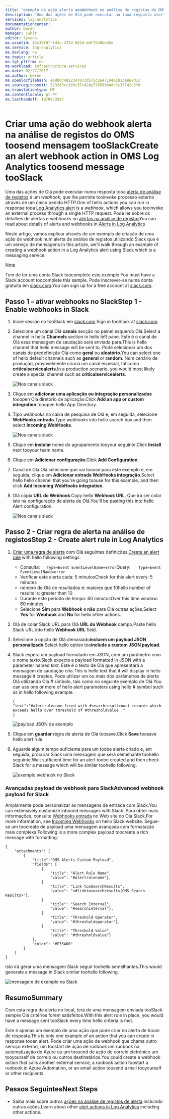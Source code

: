 ```yaml
---
title: "exemplo de ação alerta aaaWebhook na análise de registos do OMS | Microsoft Docs"
description: "Uma das ações de Olá pode executar no tooa resposta alerta de análise de registos é uma * webhook *, que lhe permite tooinvoke processo externo através de um único pedido HTTP. Este artigo explica-se um exemplo de criação de uma ação de webhook num alerta de análise de registos utilizando Slack."
services: log-analytics
documentationcenter: 
author: bwren
manager: jwhit
editor: tysonn
ms.assetid: 13c39f0f-fd3c-472d-8324-ddf7538be45e
ms.service: log-analytics
ms.devlang: na
ms.topic: article
ms.tgt_pltfrm: na
ms.workload: infrastructure-services
ms.date: 02/27/2017
ms.author: bwren
ms.openlocfilehash: e60bdc4922347073d572c2e4719461b13e8e7d1c
ms.sourcegitcommit: 523283cc1b3c37c428e77850964dc1c33742c5f0
ms.translationtype: MT
ms.contentlocale: pt-PT
ms.lasthandoff: 10/06/2017
---
```

# <a name="create-an-alert-webhook-action-in-oms-log-analytics-toosend-message-tooslack"></a><span data-ttu-id="305c1-104">Criar uma ação do webhook alerta na análise de registos do OMS toosend mensagem tooSlack</span><span class="sxs-lookup"><span data-stu-id="305c1-104">Create an alert webhook action in OMS Log Analytics toosend message tooSlack</span></span>
<span data-ttu-id="305c1-105">Uma das ações de Olá pode executar numa resposta tooa [alerta de análise de registos](log-analytics-alerts.md) é um *webhook*, que lhe permite tooinvoke processo externo através de um único pedido HTTP.</span><span class="sxs-lookup"><span data-stu-id="305c1-105">One of hello actions you can run in response tooa [Log Analytics alert](log-analytics-alerts.md) is a *webhook*, which allows you tooinvoke an external process through a single HTTP request.</span></span>  <span data-ttu-id="305c1-106">Pode ler sobre os detalhes de alertas e webhooks no [alertas na análise de registos](log-analytics-alerts.md)</span><span class="sxs-lookup"><span data-stu-id="305c1-106">You can read about details of alerts and webhooks in [Alerts in Log Analytics](log-analytics-alerts.md)</span></span>

<span data-ttu-id="305c1-107">Neste artigo, vamos explicar através de um exemplo de criação de uma ação de webhook num alerta de análise de registos utilizando Slack que é um serviço de mensagens.</span><span class="sxs-lookup"><span data-stu-id="305c1-107">In this article, we’ll walk through an example of creating a webhook action in a Log Analytics alert using Slack which is a messaging service.</span></span>

> [!NOTE]
> <span data-ttu-id="305c1-108">Tem de ter uma conta Slack toocomplete este exemplo.</span><span class="sxs-lookup"><span data-stu-id="305c1-108">You must have a Slack account toocomplete this sample.</span></span>  <span data-ttu-id="305c1-109">Pode inscrever-se numa conta gratuita em [slack.com](http://slack.com).</span><span class="sxs-lookup"><span data-stu-id="305c1-109">You can sign up for a free account at [slack.com](http://slack.com).</span></span>
> 
> 

## <a name="step-1---enable-webhooks-in-slack"></a><span data-ttu-id="305c1-110">Passo 1 – ativar webhooks no Slack</span><span class="sxs-lookup"><span data-stu-id="305c1-110">Step 1 - Enable webhooks in Slack</span></span>
1. <span data-ttu-id="305c1-111">Inicie sessão no tooSlack em [slack.com](http://slack.com).</span><span class="sxs-lookup"><span data-stu-id="305c1-111">Sign in tooSlack at [slack.com](http://slack.com).</span></span>
2. <span data-ttu-id="305c1-112">Selecione um canal Olá **canais** secção no painel esquerdo Olá.</span><span class="sxs-lookup"><span data-stu-id="305c1-112">Select a channel in hello **Channels** section in hello left pane.</span></span>  <span data-ttu-id="305c1-113">Este é o canal de Olá essa mensagem de saudação será enviada para.</span><span class="sxs-lookup"><span data-stu-id="305c1-113">This is hello channel that hello message will be sent to.</span></span>  <span data-ttu-id="305c1-114">Pode selecionar um dos canais de predefinição Olá como **geral** ou **aleatório**.</span><span class="sxs-lookup"><span data-stu-id="305c1-114">You can select one of hello default channels such as **general** or **random**.</span></span>  <span data-ttu-id="305c1-115">Num cenário de produção, provavelmente criaria um canal especial, tal como **criticalservicealerts**.</span><span class="sxs-lookup"><span data-stu-id="305c1-115">In a production scenario, you would most likely create a special channel such as **criticalservicealerts**.</span></span> <br>
   
   ![Nos canais slack](media/log-analytics-alerts-webhooks/oms-webhooks01.png)
3. <span data-ttu-id="305c1-117">Clique em **adicionar uma aplicação ou integração personalizados** tooopen Olá diretório de aplicação.</span><span class="sxs-lookup"><span data-stu-id="305c1-117">Click **Add an app or custom integration** tooopen hello App Directory.</span></span>
4. <span data-ttu-id="305c1-118">Tipo *webhooks* na caixa de pesquisa de Olá e, em seguida, selecione **WebHooks entrada**.</span><span class="sxs-lookup"><span data-stu-id="305c1-118">Type *webhooks* into hello search box and then select **Incoming WebHooks**.</span></span> <br>
   
   ![Nos canais slack](media/log-analytics-alerts-webhooks/oms-webhooks02.png)
5. <span data-ttu-id="305c1-120">Clique em **instalar** nome do agrupamento tooyour seguinte.</span><span class="sxs-lookup"><span data-stu-id="305c1-120">Click **Install** next tooyour team name.</span></span>
6. <span data-ttu-id="305c1-121">Clique em **Adicionar configuração**.</span><span class="sxs-lookup"><span data-stu-id="305c1-121">Click **Add Configuration**.</span></span>
7. <span data-ttu-id="305c1-122">Canal de Olá Olá selecione que vai toouse para este exemplo e, em seguida, clique em **Adicionar entrada WebHooks integração**.</span><span class="sxs-lookup"><span data-stu-id="305c1-122">Select hello hello channel that you're going toouse for this example, and then click **Add Incoming WebHooks integration**.</span></span>  
8. <span data-ttu-id="305c1-123">Olá cópia **URL do Webhook**.</span><span class="sxs-lookup"><span data-stu-id="305c1-123">Copy hello **Webhook URL**.</span></span>  <span data-ttu-id="305c1-124">Que irá ser colar isto na configuração de alerta de Olá.</span><span class="sxs-lookup"><span data-stu-id="305c1-124">You'll be pasting this into hello Alert configuration.</span></span> <br>
   
    ![Nos canais slack](media/log-analytics-alerts-webhooks/oms-webhooks05.png)

## <a name="step-2---create-alert-rule-in-log-analytics"></a><span data-ttu-id="305c1-126">Passo 2 - Criar regra de alerta na análise de registos</span><span class="sxs-lookup"><span data-stu-id="305c1-126">Step 2 - Create alert rule in Log Analytics</span></span>
1. <span data-ttu-id="305c1-127">[Criar uma regra de alerta](log-analytics-alerts.md) com Olá seguintes definições.</span><span class="sxs-lookup"><span data-stu-id="305c1-127">[Create an alert rule](log-analytics-alerts.md) with hello following settings.</span></span>
   * <span data-ttu-id="305c1-128">Consulta:```    Type=Event EventLevelName=error ```</span><span class="sxs-lookup"><span data-stu-id="305c1-128">Query: ```    Type=Event EventLevelName=error ```</span></span>
   * <span data-ttu-id="305c1-129">Verificar este alerta cada: 5 minutos</span><span class="sxs-lookup"><span data-stu-id="305c1-129">Check for this alert every: 5 minutes</span></span>
   * <span data-ttu-id="305c1-130">número de Olá de resultados é: maiores que 10</span><span class="sxs-lookup"><span data-stu-id="305c1-130">hello number of results is: greater than 10</span></span>
   * <span data-ttu-id="305c1-131">Durante este período de tempo: 60 minutos</span><span class="sxs-lookup"><span data-stu-id="305c1-131">Over this time window: 60 minutes</span></span>
   * <span data-ttu-id="305c1-132">Selecione **Sim** para **Webhook** e **não** para Olá outras ações.</span><span class="sxs-lookup"><span data-stu-id="305c1-132">Select **Yes** for **Webhook** and **No** for hello other actions.</span></span>
2. <span data-ttu-id="305c1-133">Olá de colar Slack URL para Olá **URL do Webhook** campo.</span><span class="sxs-lookup"><span data-stu-id="305c1-133">Paste hello Slack URL into hello **Webhook URL** field.</span></span>
3. <span data-ttu-id="305c1-134">Selecione a opção de Olá demasiado**incluem um payload JSON personalizado**.</span><span class="sxs-lookup"><span data-stu-id="305c1-134">Select hello option too**include a custom JSON payload**.</span></span>
4. <span data-ttu-id="305c1-135">Slack espera um payload formatado em JSON, com um parâmetro com o nome *texto*.</span><span class="sxs-lookup"><span data-stu-id="305c1-135">Slack expects a payload formatted in JSON with a parameter named *text*.</span></span>  <span data-ttu-id="305c1-136">Este é o texto de Olá que apresentará a mensagem de saudação cria.</span><span class="sxs-lookup"><span data-stu-id="305c1-136">This is hello text that it will display in hello message it creates.</span></span>  <span data-ttu-id="305c1-137">Pode utilizar um ou mais dos parâmetros de alerta Olá utilizando Olá  *#*  símbolo, tais como no seguinte exemplo de Olá.</span><span class="sxs-lookup"><span data-stu-id="305c1-137">You can use one or more of hello alert parameters using hello *#* symbol such as in hello following example.</span></span>
   
    ```
    {
    "text":"#alertrulename fired with #searchresultcount records which exceeds hello over threshold of #thresholdvalue ."
    }
    ```
   
    ![payload JSON de exemplo](media/log-analytics-alerts-webhooks/oms-webhooks07.png)
5. <span data-ttu-id="305c1-139">Clique em **guardar** regra de alerta de Olá toosave.</span><span class="sxs-lookup"><span data-stu-id="305c1-139">Click **Save** toosave hello alert rule.</span></span>
6. <span data-ttu-id="305c1-140">Aguarde algum tempo suficiente para um toobe alerta criado e, em seguida, procurar Slack uma mensagem que será semelhante toohello seguinte.</span><span class="sxs-lookup"><span data-stu-id="305c1-140">Wait sufficient time for an alert toobe created and then check Slack for a message which will be similar toohello following.</span></span>
   
   ![exemplo webhook no Slack](media/log-analytics-alerts-webhooks/oms-webhooks08.png)

### <a name="advanced-webhook-payload-for-slack"></a><span data-ttu-id="305c1-142">Avançadas payload de webhook para Slack</span><span class="sxs-lookup"><span data-stu-id="305c1-142">Advanced webhook payload for Slack</span></span>
<span data-ttu-id="305c1-143">Amplamente pode personalizar as mensagens de entrada com Slack.</span><span class="sxs-lookup"><span data-stu-id="305c1-143">You can extensively customize inbound messages with Slack.</span></span> <span data-ttu-id="305c1-144">Para obter mais informações, consulte [Webhooks entrada](https://api.slack.com/incoming-webhooks) no Web site do Olá Slack.</span><span class="sxs-lookup"><span data-stu-id="305c1-144">For more information, see [Incoming Webhooks](https://api.slack.com/incoming-webhooks) on hello Slack website.</span></span> <span data-ttu-id="305c1-145">Segue-se um toocreate de payload uma mensagem avançada com formatação mais complexa:</span><span class="sxs-lookup"><span data-stu-id="305c1-145">Following is a more complex payload toocreate a rich message with formatting:</span></span>

    {
        "attachments": [
            {
                "title":"OMS Alerts Custom Payload",
                "fields": [
                    {
                        "title": "Alert Rule Name",
                        "value": "#alertrulename"},
                    {
                        "title": "Link tooSearchResults",
                        "value": "<#linktosearchresults|OMS Search Results>"},
                    {
                        "title": "Search Interval",
                        "value": "#searchinterval"},
                    {
                        "title": "Threshold Operator",
                        "value": "#thresholdoperator"},
                    {
                        "title": "Threshold Value",
                        "value": "#thresholdvalue"}
                ],
                "color": "#F35A00"
            }
        ]
    }


<span data-ttu-id="305c1-146">Isto irá gerar uma mensagem Slack seguir toohello semelhantes.</span><span class="sxs-lookup"><span data-stu-id="305c1-146">This would generate a message in Slack similar toohello following.</span></span>

![mensagem de exemplo na Slack](media/log-analytics-alerts-webhooks/oms-webhooks09.png)

## <a name="summary"></a><span data-ttu-id="305c1-148">Resumo</span><span class="sxs-lookup"><span data-stu-id="305c1-148">Summary</span></span>
<span data-ttu-id="305c1-149">Com esta regra de alerta no local, terá de uma mensagem enviada tooSlack sempre Olá critérios forem satisfeitos.</span><span class="sxs-lookup"><span data-stu-id="305c1-149">With this alert rule in place, you would have a message sent tooSlack every time hello criteria is met.</span></span>  

<span data-ttu-id="305c1-150">Este é apenas um exemplo de uma ação que pode criar no alerta de tooan de resposta.</span><span class="sxs-lookup"><span data-stu-id="305c1-150">This is only one example of an action that you can create in response tooan alert.</span></span>  <span data-ttu-id="305c1-151">Pode criar uma ação de webhook que chama outro serviço externo, um toostart de ação de runbook um runbook na automatização do Azure ou um toosend de ação de correio eletrónico um tooyourself de correio ou outros destinatários.</span><span class="sxs-lookup"><span data-stu-id="305c1-151">You could create a webhook action that calls another external service, a runbook action toostart a runbook in Azure Automation, or an email action toosend a mail tooyourself or other recipients.</span></span>   

## <a name="next-steps"></a><span data-ttu-id="305c1-152">Passos Seguintes</span><span class="sxs-lookup"><span data-stu-id="305c1-152">Next Steps</span></span>
* <span data-ttu-id="305c1-153">Saiba mais sobre outros [ações na análise de registos de alerta](log-analytics-alerts-actions.md) incluindo outras ações.</span><span class="sxs-lookup"><span data-stu-id="305c1-153">Learn about other [alert actions in Log Analytics](log-analytics-alerts-actions.md) including other actions.</span></span>



